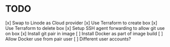 # TODO

[x] Swap to Linode as Cloud provider
[x] Use Terraform to create box
[x] Use Terraform to delete box
[x] Setup SSH agent forwarding to allow git use on box
[x] Install git pair in image
[ ] Install Docker as part of image build
[ ] Allow Docker use from pair user
[ ] Different user accounts?
